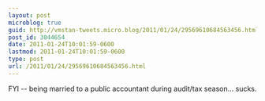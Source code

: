 ```yaml
---
layout: post
microblog: true
guid: http://vmstan-tweets.micro.blog/2011/01/24/29569610684563456.html
post_id: 3044654
date: 2011-01-24T10:01:59-0600
lastmod: 2011-01-24T10:01:59-0600
type: post
url: /2011/01/24/29569610684563456.html
---
```

FYI -- being married to a public accountant during audit/tax season... sucks.
